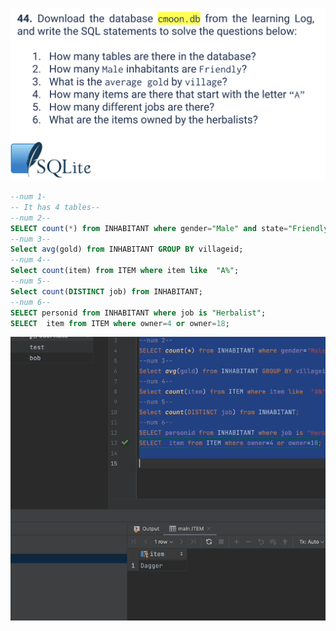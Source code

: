 ![](https://github.com/AleksandarDzudzevic/Unit_3/blob/main/quiz044text.png)
```.sql
--num 1-
-- It has 4 tables--
--num 2--
SELECT count(*) from INHABITANT where gender="Male" and state="Friendly";
--num 3--
Select avg(gold) from INHABITANT GROUP BY villageid;
--num 4--
Select count(item) from ITEM where item like  "A%";
--num 5--
Select count(DISTINCT job) from INHABITANT;
--num 6--
SELECT personid from INHABITANT where job is "Herbalist";
SELECT  item from ITEM where owner=4 or owner=18;

```
![](https://github.com/AleksandarDzudzevic/Unit_3/blob/main/quiz044test.gif)
